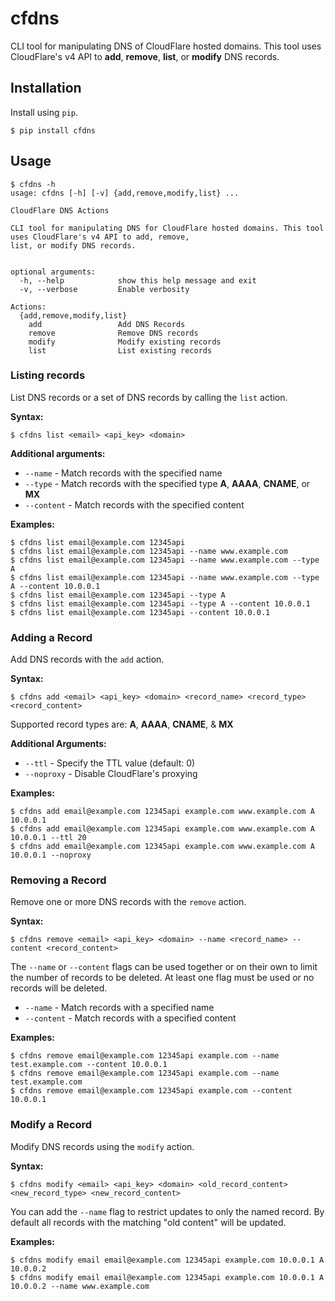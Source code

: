 cfdns
=====

CLI tool for manipulating DNS of CloudFlare hosted domains. This tool
uses CloudFlare's v4 API to **add**, **remove**, **list**, or **modify**
DNS records.

Installation
------------

Install using `pip`.

``` {.sourceCode .shell}
$ pip install cfdns
```

Usage
-----

``` {.sourceCode .shell}
$ cfdns -h
usage: cfdns [-h] [-v] {add,remove,modify,list} ...

CloudFlare DNS Actions

CLI tool for manipulating DNS for CloudFlare hosted domains. This tool uses CloudFlare's v4 API to add, remove,
list, or modify DNS records.


optional arguments:
  -h, --help            show this help message and exit
  -v, --verbose         Enable verbosity

Actions:
  {add,remove,modify,list}
    add                 Add DNS Records
    remove              Remove DNS records
    modify              Modify existing records
    list                List existing records
```

### Listing records

List DNS records or a set of DNS records by calling the `list` action.

**Syntax:**

``` {.sourceCode .shell}
$ cfdns list <email> <api_key> <domain>
```

**Additional arguments:**

-   `--name` - Match records with the specified name
-   `--type` - Match records with the specified type **A**, **AAAA**, **CNAME**, or **MX**
-   `--content` - Match records with the specified content

**Examples:**

``` {.sourceCode .shell}
$ cfdns list email@example.com 12345api
$ cfdns list email@example.com 12345api --name www.example.com
$ cfdns list email@example.com 12345api --name www.example.com --type A
$ cfdns list email@example.com 12345api --name www.example.com --type A --content 10.0.0.1
$ cfdns list email@example.com 12345api --type A
$ cfdns list email@example.com 12345api --type A --content 10.0.0.1
$ cfdns list email@example.com 12345api --content 10.0.0.1
```

### Adding a Record

Add DNS records with the `add` action.

**Syntax:**

``` {.sourceCode .shell}
$ cfdns add <email> <api_key> <domain> <record_name> <record_type> <record_content>
```

Supported record types are: **A**, **AAAA**, **CNAME**, & **MX**

**Additional Arguments:**

-   `--ttl` - Specify the TTL value (default: 0)
-   `--noproxy` - Disable CloudFlare's proxying

**Examples:**

``` {.sourceCode .shell}
$ cfdns add email@example.com 12345api example.com www.example.com A 10.0.0.1
$ cfdns add email@example.com 12345api example.com www.example.com A 10.0.0.1 --ttl 20
$ cfdns add email@example.com 12345api example.com www.example.com A 10.0.0.1 --noproxy
```

### Removing a Record

Remove one or more DNS records with the `remove` action.

**Syntax:**

``` {.sourceCode .shell}
$ cfdns remove <email> <api_key> <domain> --name <record_name> --content <record_content>
```

The `--name` or `--content` flags can be used together or on their own
to limit the number of records to be deleted. At least one flag must be
used or no records will be deleted.

-   `--name` - Match records with a specified name
-   `--content` - Match records with a specified content

**Examples:**

``` {.sourceCode .shell}
$ cfdns remove email@example.com 12345api example.com --name test.example.com --content 10.0.0.1
$ cfdns remove email@example.com 12345api example.com --name test.example.com
$ cfdns remove email@example.com 12345api example.com --content 10.0.0.1
```

### Modify a Record

Modify DNS records using the `modify` action.

**Syntax:**

``` {.sourceCode .shell}
$ cfdns modify <email> <api_key> <domain> <old_record_content> <new_record_type> <new_record_content>
```

You can add the `--name` flag to restrict updates to only the named
record. By default all records with the matching "old content" will be
updated.

**Examples:**

``` {.sourceCode .shell}
$ cfdns modify email email@example.com 12345api example.com 10.0.0.1 A 10.0.0.2
$ cfdns modify email email@example.com 12345api example.com 10.0.0.1 A 10.0.0.2 --name www.example.com
```
